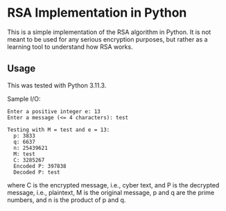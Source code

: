 # RSA Implementation in Python

This is a simple implementation of the RSA algorithm in Python. It is not meant to be used for any serious encryption purposes, but rather as a learning tool to understand how RSA works.

## Usage

This was tested with Python 3.11.3.

Sample I/O:

```
Enter a positive integer e: 13
Enter a message (<= 4 characters): test

Testing with M = test and e = 13:
  p: 3833
  q: 6637
  n: 25439621
  M: test
  C: 3285267
  Encoded P: 397838
  Decoded P: test
```

where C is the encrypted message, i.e., cyber text, and P is the decrypted message, i.e., plaintext, M is the original message, p and q are the prime numbers, and n is the product of p and q.